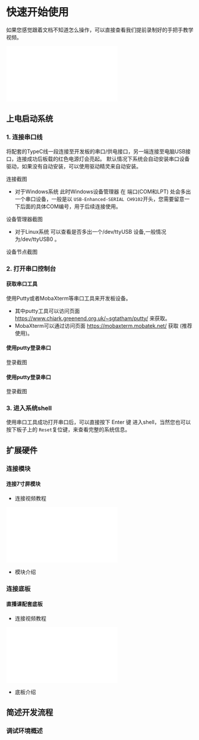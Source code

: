 # 快速开始使用
如果您感觉跟着文档不知道怎么操作，可以直接查看我们提前录制好的手把手教学视频。

<iframe src="//player.bilibili.com/player.html?aid=293906511&bvid=BV18F411a7jM&cid=434612050&page=1"scrolling="no" border="0" frameborder="no" framespacing="0" allowfullscreen="true">  </iframe>

## 上电启动系统
### 1. 连接串口线
将配套的TypeC线一段连接至开发板的串口/供电接口，另一端连接至电脑USB接口，连接成功后板载的红色电源灯会亮起。
默认情况下系统会自动安装串口设备驱动，如果没有自动安装，可以使用驱动精灵来自动安装。

连接截图

* 对于Windows系统
此时Windows设备管理器 在 端口(COM和LPT) 处会多出一个串口设备，一般是以 `USB-Enhanced-SERIAL CH9102`开头，您需要留意一下后面的具体COM编号，用于后续连接使用。

设备管理器截图

* 对于Linux系统
可以查看是否多出一个/dev/ttyUSB 设备,一般情况为/dev/ttyUSB0 。

设备节点截图

### 2. 打开串口控制台
#### 获取串口工具
使用Putty或者MobaXterm等串口工具来开发板设备。

* 其中putty工具可以访问页面  https://www.chiark.greenend.org.uk/~sgtatham/putty/  来获取。
* MobaXterm可以通过访问页面 https://mobaxterm.mobatek.net/ 获取 (推荐使用)。


#### 使用putty登录串口
登录截图

#### 使用putty登录串口
登录截图

### 3. 进入系统shell
使用串口工具成功打开串口后，可以直接按下 Enter 键 进入shell，当然您也可以按下板子上的 `Reset`复位键，来查看完整的系统信息。

## 扩展硬件

### 连接模块

#### 连接7寸屏模块
* 连接视频教程
<iframe src="//player.bilibili.com/player.html?aid=293906511&bvid=BV18F411a7jM&cid=434612050&page=1"scrolling="no" border="0" frameborder="no" framespacing="0" allowfullscreen="true">  </iframe> 

* 模块介绍 


### 连接底板
#### 直播课配套底板
* 连接视频教程
<iframe src="//player.bilibili.com/player.html?aid=293906511&bvid=BV18F411a7jM&cid=434612050&page=1"scrolling="no" border="0" frameborder="no" framespacing="0" allowfullscreen="true">  </iframe>   

* 底板介绍


## 简述开发流程

### 调试环境概述 